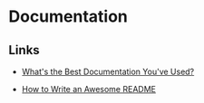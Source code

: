 # Documentation

## Links

- [What's the Best Documentation You've Used?](https://dev.to/medusajs/whats-the-best-documentation-youve-used-83d)

- [How to Write an Awesome README](https://dev.to/documatic/how-to-write-an-awesome-readme-cfl)